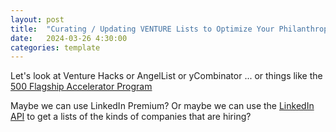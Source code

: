 ```yaml
---
layout: post
title:  "Curating / Updating VENTURE Lists to Optimize Your Philanthropic Impact"
date:   2024-03-26 4:30:00
categories: template
---
```


Let's look at Venture Hacks or AngelList or yCombinator ... or things like the [500 Flagship Accelerator Program](https://flagship.aplica.500.co/)

Maybe we can use LinkedIn Premium?  Or maybe we can use the [LinkedIn API](https://www.linkedin.com/developers/) to get a lists of the kinds of companies that are hiring?